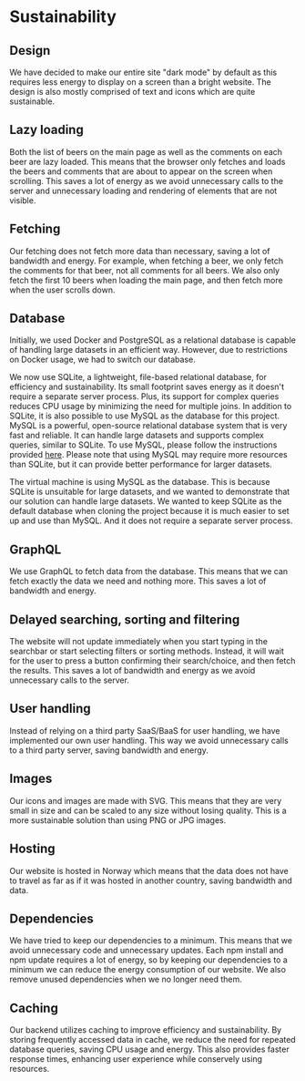 # Sustainability

## Design

We have decided to make our entire site "dark mode" by default as this requires less energy to display on a screen than a bright website. The design is also mostly comprised of text and icons which are quite sustainable.

## Lazy loading

Both the list of beers on the main page as well as the comments on each beer are lazy loaded. This means that the browser only fetches and loads the beers and comments that are about to appear on the screen when scrolling. This saves a lot of energy as we avoid unnecessary calls to the server and unnecessary loading and rendering of elements that are not visible.

## Fetching

Our fetching does not fetch more data than necessary, saving a lot of bandwidth and energy. For example, when fetching a beer, we only fetch the comments for that beer, not all comments for all beers. We also only fetch the first 10 beers when loading the main page, and then fetch more when the user scrolls down.

 ## Database

Initially, we used Docker and PostgreSQL as a relational database is capable of handling large datasets in an efficient way. However, due to restrictions on Docker usage, we had to switch our database.

We now use SQLite, a lightweight, file-based relational database, for efficiency and sustainability. Its small footprint saves energy as it doesn't require a separate server process. Plus, its support for complex queries reduces CPU usage by minimizing the need for multiple joins. In addition to SQLite, it is also possible to use MySQL as the database for this project. MySQL is a powerful, open-source relational database system that is very fast and reliable. It can handle large datasets and supports complex queries, similar to SQLite. To use MySQL, please follow the instructions provided [here](./backend/README.md#run-backend-and-database-with-mysql). Please note that using MySQL may require more resources than SQLite, but it can provide better performance for larger datasets.

The virtual machine is using MySQL as the database. This is because SQLite is unsuitable for large datasets, and we wanted to demonstrate that our solution can handle large datasets. We wanted to keep SQLite as the default database when cloning the project because it is much easier to set up and use than MySQL. And it does not require a separate server process.

## GraphQL

We use GraphQL to fetch data from the database. This means that we can fetch exactly the data we need and nothing more. This saves a lot of bandwidth and energy.

## Delayed searching, sorting and filtering

The website will not update immediately when you start typing in the searchbar or start selecting filters or sorting methods. Instead, it will wait for the user to press a button confirming their search/choice, and then fetch the results. This saves a lot of bandwidth and energy as we avoid unnecessary calls to the server.

## User handling

Instead of relying on a third party SaaS/BaaS for user handling, we have implemented our own user handling. This way we avoid unnecessary calls to a third party server, saving bandwidth and energy.

## Images

Our icons and images are made with SVG. This means that they are very small in size and can be scaled to any size without losing quality. This is a more sustainable solution than using PNG or JPG images.

## Hosting

Our website is hosted in Norway which means that the data does not have to travel as far as if it was hosted in another country, saving bandwidth and data.

## Dependencies

We have tried to keep our dependencies to a minimum. This means that we avoid unnecessary code and unnecessary updates. Each npm install and npm update requires a lot of energy, so by keeping our dependencies to a minimum we can reduce the energy consumption of our website. We also remove unused dependencies when we no longer need them.

## Caching

Our backend utilizes caching to improve efficiency and sustainability. By storing frequently accessed data in cache, we reduce the need for repeated database queries, saving CPU usage and energy. This also provides faster response times, enhancing user experience while conservely using resources.